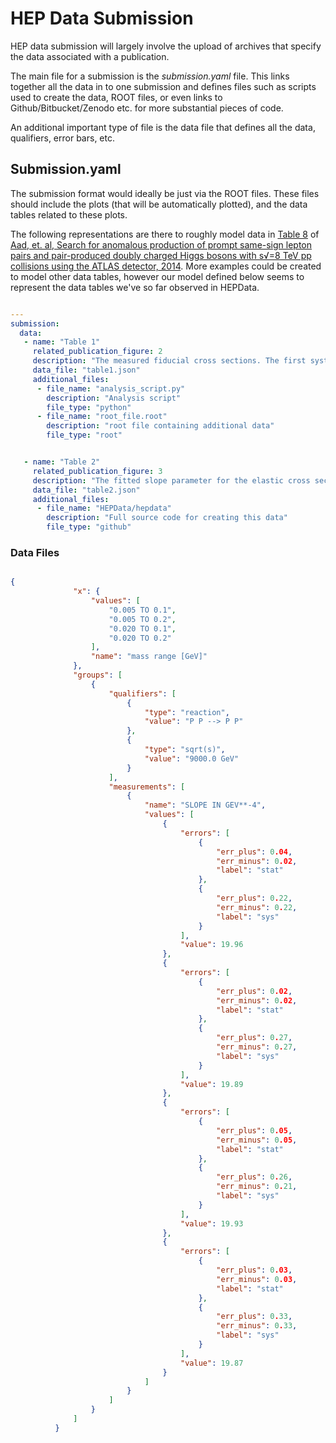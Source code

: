 # HEP Data Submission

HEP data submission will largely involve the upload of archives that specify the data associated with a publication.

The main file for a submission is the *submission.yaml* file.
This links together all the data in to one submission and defines files such as scripts used to create the data, ROOT files, or even links to Github/Bitbucket/Zenodo etc. for more substantial pieces of code.

An additional important type of file is the data file that defines all the data, qualifiers, error bars, etc.


## Submission.yaml

The submission format would ideally be just via the ROOT files. These files should include the plots (that will be automatically plotted), and the data tables related to these plots.

The following representations are there to roughly model data in [Table 8](http://hepdata.cedar.ac.uk/view/ins1331782/d3) of [Aad, et. al, Search for anomalous production of prompt same-sign lepton pairs and pair-produced doubly charged Higgs bosons with s√=8 TeV pp collisions using the ATLAS detector, 2014](http://inspirehep.net/record/1331782).
More examples could be created to model other data tables, however our model defined below seems to represent the data tables we've so far observed in HEPData.

``` yaml

---
submission:
  data:
   - name: "Table 1"
     related_publication_figure: 2
     description: "The measured fiducial cross sections. The first systematic uncertainty is the combined systematic uncertainty excluding luminosity, the second is the luminosity."
     data_file: "table1.json"
     additional_files:
      - file_name: "analysis_script.py"
        description: "Analysis script"
        file_type: "python"
      - file_name: "root_file.root"
        description: "root file containing additional data"
        file_type: "root"


   - name: "Table 2"
     related_publication_figure: 3
     description: "The fitted slope parameter for the elastic cross section fitted over 4 |T| ranges."
     data_file: "table2.json"
     additional_files:
      - file_name: "HEPData/hepdata"
        description: "Full source code for creating this data"
        file_type: "github"


```

### Data Files

``` json

{
              "x": {
                  "values": [
                      "0.005 TO 0.1",
                      "0.005 TO 0.2",
                      "0.020 TO 0.1",
                      "0.020 TO 0.2"
                  ],
                  "name": "mass range [GeV]"
              },
              "groups": [
                  {
                      "qualifiers": [
                          {
                              "type": "reaction",
                              "value": "P P --> P P"
                          },
                          {
                              "type": "sqrt(s)",
                              "value": "9000.0 GeV"
                          }
                      ],
                      "measurements": [
                          {
                              "name": "SLOPE IN GEV**-4",
                              "values": [
                                  {
                                      "errors": [
                                          {
                                              "err_plus": 0.04,
                                              "err_minus": 0.02,
                                              "label": "stat"
                                          },
                                          {
                                              "err_plus": 0.22,
                                              "err_minus": 0.22,
                                              "label": "sys"
                                          }
                                      ],
                                      "value": 19.96
                                  },
                                  {
                                      "errors": [
                                          {
                                              "err_plus": 0.02,
                                              "err_minus": 0.02,
                                              "label": "stat"
                                          },
                                          {
                                              "err_plus": 0.27,
                                              "err_minus": 0.27,
                                              "label": "sys"
                                          }
                                      ],
                                      "value": 19.89
                                  },
                                  {
                                      "errors": [
                                          {
                                              "err_plus": 0.05,
                                              "err_minus": 0.05,
                                              "label": "stat"
                                          },
                                          {
                                              "err_plus": 0.26,
                                              "err_minus": 0.21,
                                              "label": "sys"
                                          }
                                      ],
                                      "value": 19.93
                                  },
                                  {
                                      "errors": [
                                          {
                                              "err_plus": 0.03,
                                              "err_minus": 0.03,
                                              "label": "stat"
                                          },
                                          {
                                              "err_plus": 0.33,
                                              "err_minus": 0.33,
                                              "label": "sys"
                                          }
                                      ],
                                      "value": 19.87
                                  }
                              ]
                          }
                      ]
                  }
              ]
          }


```